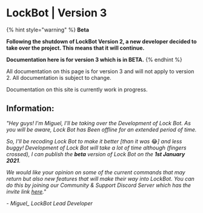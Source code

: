 # LockBot \| Version 3

{% hint style="warning" %}
**Beta**

**Following the shutdown of LockBot Version 2, a new developer decided to take over the project. This means that it will continue.**

**Documentation here is for version 3 which is in BETA.** 
{% endhint %}

All documentation on this page is for version 3 and will not apply to version 2. All documentation is subject to change.

Documentation on this site is currently work in progress.

## **Information:**

_"Hey guys! I'm Miguel, I'll be taking over the Development of Lock Bot. As you will be aware, Lock Bot has Been offline for an extended period of time._

_So, I'll be recoding Lock Bot to make it better \[than it was_ 😂_\] and less buggy! Development of Lock Bot will take a lot of time although \(fingers crossed\), I can publish the **beta** version of Lock Bot on the **1st January 2021**._

_We would like your opinion on some of the current commands that may return but also new features that will make their way into LockBot. You can do this by joining our Community & Support Discord Server which has the invite link_ [_here_](https://discord.gg/9t2csSh)_."_

_- Miguel\_ LockBot Lead Developer_

